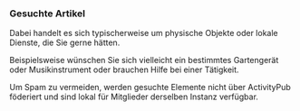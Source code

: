 ### Gesuchte Artikel
Dabei handelt es sich typischerweise um physische Objekte oder lokale Dienste, die Sie gerne hätten.

Beispielsweise wünschen Sie sich vielleicht ein bestimmtes Gartengerät oder Musikinstrument oder brauchen Hilfe bei einer Tätigkeit.

Um Spam zu vermeiden, werden gesuchte Elemente nicht über ActivityPub föderiert und sind lokal für Mitglieder derselben Instanz verfügbar.
